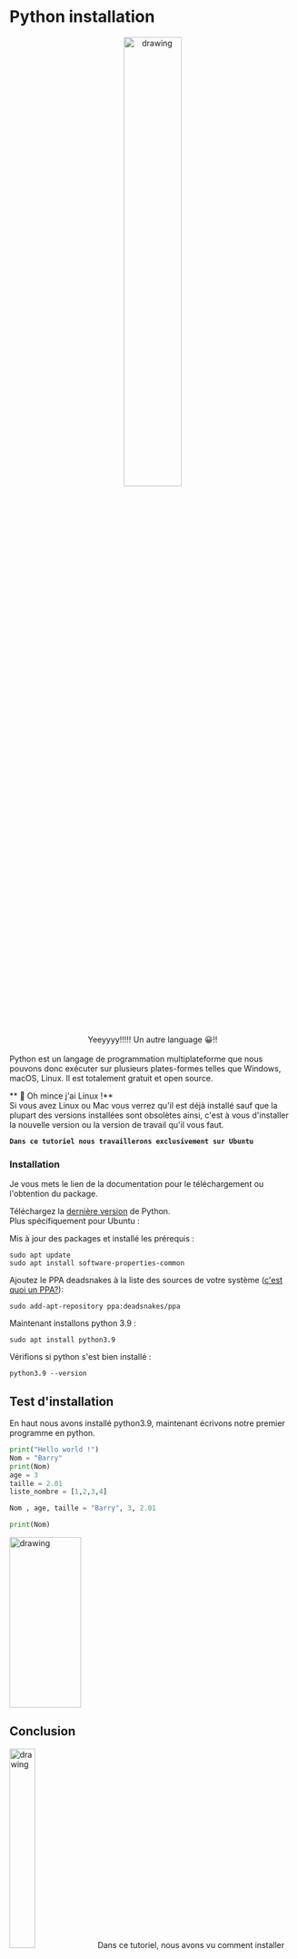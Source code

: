 # Python installation

<div style="text-align:center">
    <img src="../../img/happy.gif" alt="drawing" style="width:45%; height:45%; "/> <br>
    Yeeyyyy!!!!! Un autre language &#128512;!! <br>
</div>
<br>
Python est un langage de programmation multiplateforme que nous pouvons donc exécuter sur plusieurs plates-formes telles que Windows, macOS, Linux. Il est totalement gratuit et open source.

** &#128556; Oh mince j'ai Linux !**  
Si vous avez Linux ou Mac vous verrez qu'il est déjà installé sauf que la plupart des versions installées sont obsolètes ainsi, c'est à vous d'installer la nouvelle version ou la version de travail  qu'il vous faut.

**`Dans ce tutoriel nous travaillerons exclusivement sur Ubuntu `**

### Installation

Je vous mets le lien de la documentation pour le téléchargement ou l'obtention du package.

Téléchargez la [ dernière version](https://www.python.org/) de Python.  
Plus spécifiquement pour Ubuntu :

Mis à jour des packages et installé les prérequis :

```
sudo apt update
sudo apt install software-properties-common
```

Ajoutez le PPA deadsnakes à la liste des sources de votre système ([c'est quoi un PPA?](https://doc.ubuntu-fr.org/ppa)):

```
sudo add-apt-repository ppa:deadsnakes/ppa
```

Maintenant installons python 3.9 :

```
sudo apt install python3.9
```

Vérifions si python s'est bien installé :

```
python3.9 --version
```

## Test d'installation

En haut nous avons installé python3.9, maintenant écrivons notre premier programme en python.

```python
print("Hello world !")
Nom = "Barry"
print(Nom)
age = 3
taille = 2.01
liste_nombre = [1,2,3,4]

Nom , age, taille = "Barry", 3, 2.01

print(Nom)
```

<img src="../../img/variables.gif" alt="drawing" style="width:50%; height:300px"/>

## Conclusion

<img src="../../img/done.gif" alt="drawing" style="width:30%; height:30%"/>  
Dans ce tutoriel, nous avons vu comment installer python sur Linux, dans les prochains tutos, nous verrons quelques notions en python, telle que les fonctions, les listes compréhension, les classes, les modules, les tests unitaires, tests end-to-ends and so on...
